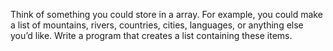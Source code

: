 Think of something you could store in a array. For example, you could make a list of mountains, rivers, countries, cities, languages, or anything else you’d like. Write a program that creates a list containing these items.